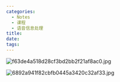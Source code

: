 ```yaml
---
categories:
  - Notes
  - 课程
  - 语音信息处理
title:
date:
tags:
---
```

![f63de4a518d28cf3bd2bb2f21af8ac0.jpg](https://cdn.jsdelivr.net/gh/zhengyangWang1/image@main/img/f63de4a518d28cf3bd2bb2f21af8ac0.jpg)


![6892a941f82cbfb0445a3420c32af33.jpg](https://cdn.jsdelivr.net/gh/zhengyangWang1/image@main/img/6892a941f82cbfb0445a3420c32af33.jpg)
